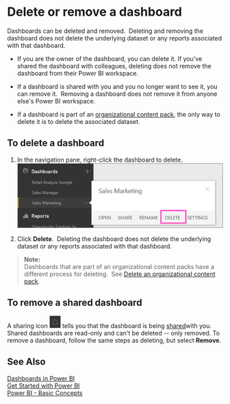 ﻿<properties 
   pageTitle="Delete or remove a dashboard"
   description="Delete or remove a dashboard"
   services="powerbi" 
   documentationCenter="" 
   authors="jastru" 
   manager="mblythe" 
   editor=""
   tags=""/>
 
<tags
   ms.service="powerbi"
   ms.devlang="NA"
   ms.topic="article"
   ms.tgt_pltfrm="NA"
   ms.workload="powerbi"
   ms.date="10/15/2015"
   ms.author="jastru"/>

# Delete or remove a dashboard  

Dashboards can be deleted and removed.  Deleting and removing the dashboard does not delete the underlying dataset or any reports associated with that dashboard.

-   If you are the owner of the dashboard, you can delete it. If you've shared the dashboard with colleagues, deleting does not remove the dashboard from their Power BI workspace.

-   If a dashboard is shared with you and you no longer want to see it, you can remove it.  Removing a dashboard does not remove it from anyone else's Power BI workspace.

-   If a dashboard is part of an [organizational content pack](powerbi-service-organizational-content-pack-delete.md), the only way to delete it is to delete the associated dataset.

## To delete a dashboard  
1.  In the navigation pane, right-click the dashboard to delete.  
    ![](media/powerbi-service-delete-or-remove-a-dashboard/delete_or_remove1.png)

2.  Click **Delete**.  Deleting the dashboard does not delete the underlying dataset or any reports associated with that dashboard.

>**Note:**  
>Dashboards that are part of an organizational content packs have a different process for deleting.  See [Delete an organizational content pack](powerbi-service-organizational-content-pack-delete.md).

## To remove a shared dashboard  
A sharing icon ![](media/powerbi-service-delete-or-remove-a-dashboard/PBI_SharedWithYouIcon.png) tells you that the dashboard is being [shared](powerbi-service-share-unshare-dashboard.md)with you.  Shared dashboards are read-only and can't be deleted -- only removed. To remove a dashboard, follow the same steps as deleting, but select **Remove**.

## See Also  
[Dashboards in Power BI](powerbi-service-dashboards.md)  
[Get Started with Power BI](powerbi-service-get-started.md)  
[Power BI - Basic Concepts](powerbi-service-basic-concepts.md)  